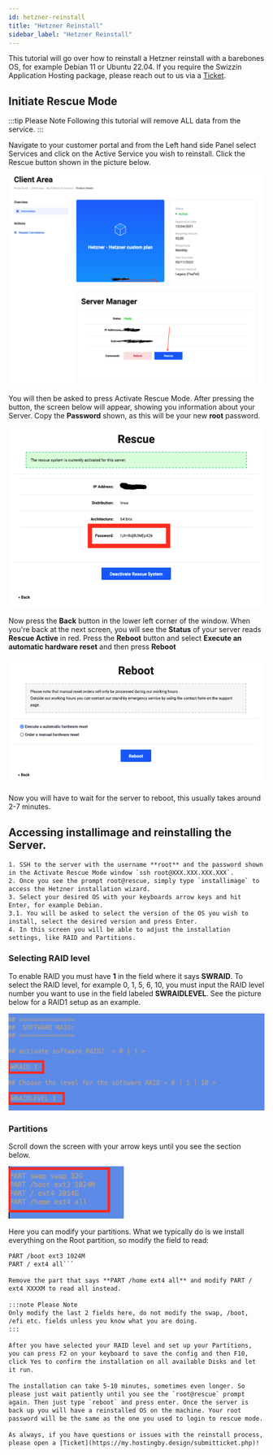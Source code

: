 ```yaml
---
id: hetzner-reinstall
title: "Hetzner Reinstall"
sidebar_label: "Hetzner Reinstall"
---
```


This tutorial will go over how to reinstall a Hetzner reinstall with a barebones OS, for example Debian 11 or Ubuntu 22.04. If you require the Swizzin Application Hosting package, please reach out to us via a [Ticket](https://my.hostingby.design/submitticket.php).

## Initiate Rescue Mode

:::tip Please Note 
Following this tutorial will remove ALL data from the service.
:::

Navigate to your customer portal and from the Left hand side Panel select Services and click on the Active Service you wish to reinstall. Click the Rescue button shown in the picture below.

![bouncers 1](../../assets/client-area.png)

You will then be asked to press Activate Rescue Mode. After pressing the button, the screen below will appear, showing you information about your Server. Copy the **Password** shown, as this will be your new **root** password.

![bouncers 1](../../assets/rescue-password.png)

Now press the **Back** button in the lower left corner of the window. When you're back at the next screen, you will see the **Status** of your server reads **Rescue Active** in red. Press the **Reboot** button and select **Execute an automatic hardware reset** and then press **Reboot**

![bouncers 1](../../assets/reboot-hardware-reset.png)

Now you will have to wait for the server to reboot, this usually takes around 2-7 minutes. 

## Accessing installimage and reinstalling the Server.

    1. SSH to the server with the username **root** and the password shown in the Activate Rescue Mode window `ssh root@XXX.XXX.XXX.XXX`.
    2. Once you see the prompt root@rescue, simply type `installimage` to access the Hetzner installation wizard.
    3. Select your desired OS with your keyboards arrow keys and hit Enter, for example Debian.
	3.1. You will be asked to select the version of the OS you wish to install, select the desired version and press Enter.
    4. In this screen you will be able to adjust the installation settings, like RAID and Partitions. 

### Selecting RAID level

To enable RAID you must have **1** in the field where it says **SWRAID**. To select the RAID level, for example 0, 1, 5, 6, 10, you must input the RAID level number you want to use in the field labeled **SWRAIDLEVEL**. See the picture below for a RAID1 setup as an example.

![bouncers 1](../../assets/hetzner-raid.png)

### Partitions

Scroll down the screen with your arrow keys until you see the section below.

![bouncers 1](../../assets/installimage-partitions.png)

Here you can modify your partitions. What we typically do is we install everything on the Root partition, so modify the field to read:
```PART swap swap 32G
PART /boot ext3 1024M
PART / ext4 all```

Remove the part that says **PART /home ext4 all** and modify PART / ext4 XXXXM to read all instead.

:::note Please Note 
Only modify the last 2 fields here, do not modify the swap, /boot, /efi etc. fields unless you know what you are doing.
:::

After you have selected your RAID level and set up your Partitions, you can press F2 on your keyboard to save the config and then F10, click Yes to confirm the installation on all available Disks and let it run. 

The installation can take 5-10 minutes, sometimes even longer. So please just wait patiently until you see the `root@rescue` prompt again. Then just type `reboot` and press enter. Once the server is back up you will have a reinstalled OS on the machine. Your root password will be the same as the one you used to login to rescue mode. 

As always, if you have questions or issues with the reinstall process, please open a [Ticket](https://my.hostingby.design/submitticket.php)!